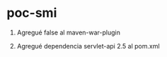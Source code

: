# poc-smi
1) Agregué <failOnMissingWebXml>false</failOnMissingWebXml> al maven-war-plugin


2) Agregué dependencia servlet-api 2.5 al pom.xml
